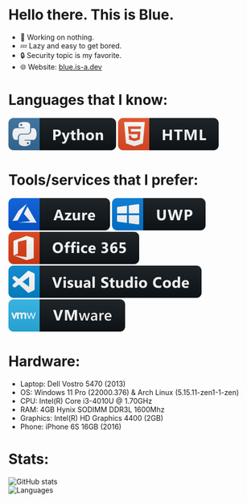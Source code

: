 # Hello there. This is Blue.
- 🔭 Working on nothing.
- 💤 Lazy and easy to get bored.
- 🔒 Security topic is my favorite.
- 🌐 Website: [blue.is-a.dev](https://blue.is-a.dev)

# Languages that I know:
<!-- Python -->
<a href="https://python.org">
  <img src="img/python.svg" alt="Python" style="vertical-align:top margin:6px 4px"></a>
<!-- HTML -->
<a href="https://html.spec.whatwg.org/">
  <img src="img/html.svg" alt="HTML" style="vertical-align:top margin:6px 4px"></a>

# Tools/services that I prefer:
<!-- Azure -->
<a href="https://azure.microsoft.com/en-us/">
  <img src="img/azure.svg" alt="Azure" style="vertical-align:top margin:6px 4px"></a>
<!-- UWP -->
<a href="https://docs.microsoft.com/en-us/windows/uwp/get-started/universal-application-platform-guide">
  <img src="img/uwp.svg" alt="UWP" style="vertical-align:top margin:6px 4px"></a>
<!-- Microsoft 365 -->
<a href="https://microsoft.com/en-us/microsoft-365">
  <img src="img/office_365.svg" alt="Microsoft 365" style="vertical-align:top margin:6px 4px"></a>
<!-- Visual Studio Code -->
<a href="https://code.visualstudio.com">
  <img src="img/visualstudio_code.svg" alt="Visual Studio Code" style="vertical-align:top margin:6px 4px"></a>
<!-- VMware -->
<a href="https://vmware.com">
  <img src="img/vmware.svg" alt="VMware" style="vertical-align:top margin:6px 4px"></a>

# Hardware:
- Laptop: Dell Vostro 5470 (2013)
- OS: Windows 11 Pro (22000.376) & Arch Linux (5.15.11-zen1-1-zen)
- CPU: Intel(R) Core i3-4010U @ 1.70GHz
- RAM: 4GB Hynix SODIMM DDR3L 1600Mhz
- Graphics: Intel(R) HD Graphics 4400 (2GB)
- Phone: iPhone 6S 16GB (2016)

# Stats:
![GitHub stats](https://github-readme-stats.vercel.app/api?username=jimmy-blue&theme=react&show_icons=true)\
![Languages](https://github-readme-stats.vercel.app/api/top-langs/?username=Jimmy-Blue&theme=react)
